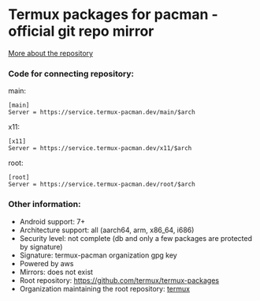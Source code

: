 # Termux packages for pacman - official git repo mirror
[More about the repository](https://github.com/termux/termux-packages/blob/master/README.md)

### Code for connecting repository:
main:
```
[main]
Server = https://service.termux-pacman.dev/main/$arch
```
x11:
```
[x11]
Server = https://service.termux-pacman.dev/x11/$arch
```
root:
```
[root]
Server = https://service.termux-pacman.dev/root/$arch
```

### Other information:
 - Android support: 7+
 - Architecture support: all (aarch64, arm, x86_64, i686)
 - Security level: not complete (db and only a few packages are protected by signature)
 - Signature: termux-pacman organization gpg key
 - Powered by aws
 - Mirrors: does not exist
 - Root repository: https://github.com/termux/termux-packages
 - Organization maintaining the root repository: [termux](https://github.com/termux)

